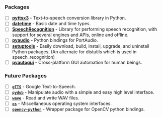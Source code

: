### Packages

- [ ] [**pyttsx3**](https://pypi.org/project/pyttsx3/) - Text-to-speech conversion library in Python.
- [ ] [**datetime**](https://docs.python.org/3/library/datetime.html) - Basic date and time types.
- [ ] [**SpeechRecognition**](https://pypi.org/project/SpeechRecognition/) - Library for performing speech recognition, with support for several engines and APIs, online and offline.
- [ ] [**pyaudio**](https://pypi.org/project/PyAudio/) - Python bindings for PortAudio.
- [ ] [**setuptools**](https://pypi.org/project/setuptools/) - Easily download, build, install, upgrade, and uninstall Python packages. (An alternate for distutils which is used in speech_recognition)
- [ ] [**pyautogui**](https://pypi.org/project/PyAutoGUI/) - Cross-platform GUI automation for human beings.

### Future Packages
- [ ] [**`gTTS`**](https://pypi.org/project/gTTS/) - Google Text-to-Speech.
- [ ] [**`pydub`**](https://pypi.org/project/pydub/) - Manipulate audio with a simple and easy high level interface.
- [ ] [**`wave`**](https://docs.python.org/3/library/wave.html) - Read and write WAV files.
- [ ] [**`os`**](https://docs.python.org/3/library/os.html) - Miscellaneous operating system interfaces.
- [ ] [**`opencv-python`**](https://pypi.org/project/opencv-python/) - Wrapper package for OpenCV python bindings.